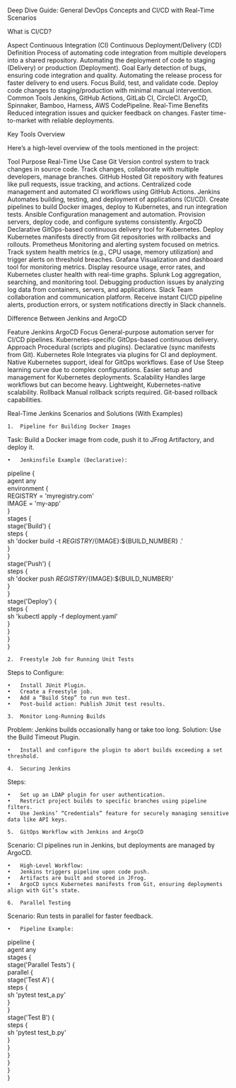 Deep Dive Guide: General DevOps Concepts and CI/CD with Real-Time Scenarios

What is CI/CD?

Aspect	Continuous Integration (CI)	Continuous Deployment/Delivery (CD)
Definition	Process of automating code integration from multiple developers into a shared repository.	Automating the deployment of code to staging (Delivery) or production (Deployment).
Goal	Early detection of bugs, ensuring code integration and quality.	Automating the release process for faster delivery to end users.
Focus	Build, test, and validate code.	Deploy code changes to staging/production with minimal manual intervention.
Common Tools	Jenkins, GitHub Actions, GitLab CI, CircleCI.	ArgoCD, Spinnaker, Bamboo, Harness, AWS CodePipeline.
Real-Time Benefits	Reduced integration issues and quicker feedback on changes.	Faster time-to-market with reliable deployments.

Key Tools Overview

Here’s a high-level overview of the tools mentioned in the project:

Tool	Purpose	Real-Time Use Case
Git	Version control system to track changes in source code.	Track changes, collaborate with multiple developers, manage branches.
GitHub	Hosted Git repository with features like pull requests, issue tracking, and actions.	Centralized code management and automated CI workflows using GitHub Actions.
Jenkins	Automates building, testing, and deployment of applications (CI/CD).	Create pipelines to build Docker images, deploy to Kubernetes, and run integration tests.
Ansible	Configuration management and automation.	Provision servers, deploy code, and configure systems consistently.
ArgoCD	Declarative GitOps-based continuous delivery tool for Kubernetes.	Deploy Kubernetes manifests directly from Git repositories with rollbacks and rollouts.
Prometheus	Monitoring and alerting system focused on metrics.	Track system health metrics (e.g., CPU usage, memory utilization) and trigger alerts on threshold breaches.
Grafana	Visualization and dashboard tool for monitoring metrics.	Display resource usage, error rates, and Kubernetes cluster health with real-time graphs.
Splunk	Log aggregation, searching, and monitoring tool.	Debugging production issues by analyzing log data from containers, servers, and applications.
Slack	Team collaboration and communication platform.	Receive instant CI/CD pipeline alerts, production errors, or system notifications directly in Slack channels.

Difference Between Jenkins and ArgoCD

Feature	Jenkins	ArgoCD
Focus	General-purpose automation server for CI/CD pipelines.	Kubernetes-specific GitOps-based continuous delivery.
Approach	Procedural (scripts and plugins).	Declarative (sync manifests from Git).
Kubernetes Role	Integrates via plugins for CI and deployment.	Native Kubernetes support, ideal for GitOps workflows.
Ease of Use	Steep learning curve due to complex configurations.	Easier setup and management for Kubernetes deployments.
Scalability	Handles large workflows but can become heavy.	Lightweight, Kubernetes-native scalability.
Rollback	Manual rollback scripts required.	Git-based rollback capabilities.

Real-Time Jenkins Scenarios and Solutions (With Examples)

	1.	Pipeline for Building Docker Images
Task: Build a Docker image from code, push it to JFrog Artifactory, and deploy it.

	•	Jenkinsfile Example (Declarative):

pipeline {  
    agent any  
    environment {  
        REGISTRY = 'myregistry.com'  
        IMAGE = 'my-app'  
    }  
    stages {  
        stage('Build') {  
            steps {  
                sh 'docker build -t ${REGISTRY}/${IMAGE}:${BUILD_NUMBER} .'  
            }  
        }  
        stage('Push') {  
            steps {  
                sh 'docker push ${REGISTRY}/${IMAGE}:${BUILD_NUMBER}'  
            }  
        }  
        stage('Deploy') {  
            steps {  
                sh 'kubectl apply -f deployment.yaml'  
            }  
        }  
    }  
}  



	2.	Freestyle Job for Running Unit Tests
Steps to Configure:

	•	Install JUnit Plugin.
	•	Create a Freestyle job.
	•	Add a “Build Step” to run mvn test.
	•	Post-build action: Publish JUnit test results.

	3.	Monitor Long-Running Builds
Problem: Jenkins builds occasionally hang or take too long.
Solution: Use the Build Timeout Plugin.

	•	Install and configure the plugin to abort builds exceeding a set threshold.

	4.	Securing Jenkins
Steps:

	•	Set up an LDAP plugin for user authentication.
	•	Restrict project builds to specific branches using pipeline filters.
	•	Use Jenkins’ “Credentials” feature for securely managing sensitive data like API keys.

	5.	GitOps Workflow with Jenkins and ArgoCD
Scenario: CI pipelines run in Jenkins, but deployments are managed by ArgoCD.

	•	High-Level Workflow:
	•	Jenkins triggers pipeline upon code push.
	•	Artifacts are built and stored in JFrog.
	•	ArgoCD syncs Kubernetes manifests from Git, ensuring deployments align with Git’s state.

	6.	Parallel Testing
Scenario: Run tests in parallel for faster feedback.

	•	Pipeline Example:

pipeline {  
    agent any  
    stages {  
        stage('Parallel Tests') {  
            parallel {  
                stage('Test A') {  
                    steps {  
                        sh 'pytest test_a.py'  
                    }  
                }  
                stage('Test B') {  
                    steps {  
                        sh 'pytest test_b.py'  
                    }  
                }  
            }  
        }  
    }  
}  

